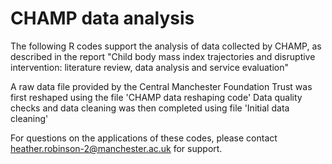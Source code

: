 # CHAMP data analysis
The following R codes support the analysis of data collected by CHAMP, as described in the report "Child body mass index trajectories and disruptive intervention: literature review, data analysis and service evaluation"

A raw data file provided by the Central Manchester Foundation Trust was first reshaped using the file 'CHAMP data reshaping code'
Data quality checks and data cleaning was then completed using file 'Initial data cleaning'

For questions on the applications of these codes, please contact heather.robinson-2@manchester.ac.uk for support.
